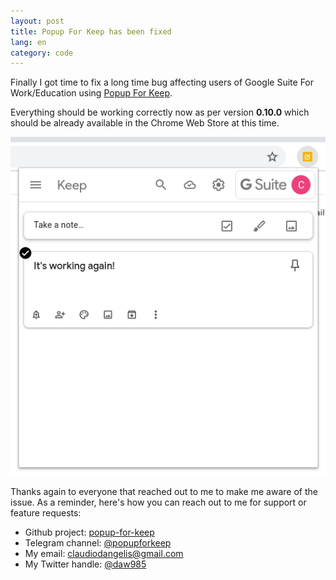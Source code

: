 ```yaml
---
layout: post
title: Popup For Keep has been fixed
lang: en
category: code
---
```


Finally I got time to fix a long time bug affecting users of Google Suite For Work/Education using [Popup For Keep](https://chrome.google.com/webstore/detail/popup-for-keep/fhcmhglnohogibbbpbodmjeggpdlboop). 

Everything should be working correctly now as per version **0.10.0** which should be already available in the Chrome Web Store at this time.


![Screenshot](/assets/img/posts/popupforkeepgsfw.png)

Thanks again to everyone that reached out to me to make me aware of the issue. As a reminder, here's how you can reach out to me for support or feature requests:

- Github project: [popup-for-keep](https://github.com/claudiodangelis/popup-for-keep)
- Telegram channel: [@popupforkeep](https://t.me/@popupforkeep)
- My email: [claudiodangelis@gmail.com](mailto:claudiodangelis@gmail.com)
- My Twitter handle: [@daw985](https://twitter.com/daw985)


